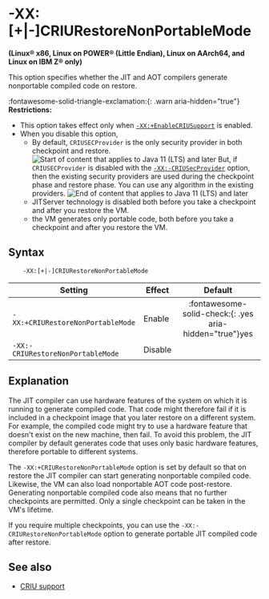 <!--
* Copyright (c) 2017, 2024 IBM Corp. and others
*
* This program and the accompanying materials are made
* available under the terms of the Eclipse Public License 2.0
* which accompanies this distribution and is available at
* https://www.eclipse.org/legal/epl-2.0/ or the Apache
* License, Version 2.0 which accompanies this distribution and
* is available at https://www.apache.org/licenses/LICENSE-2.0.
*
* This Source Code may also be made available under the
* following Secondary Licenses when the conditions for such
* availability set forth in the Eclipse Public License, v. 2.0
* are satisfied: GNU General Public License, version 2 with
* the GNU Classpath Exception [1] and GNU General Public
* License, version 2 with the OpenJDK Assembly Exception [2].
*
* [1] https://www.gnu.org/software/classpath/license.html
* [2] https://openjdk.org/legal/assembly-exception.html
*
* SPDX-License-Identifier: EPL-2.0 OR Apache-2.0 OR GPL-2.0-only WITH Classpath-exception-2.0 OR GPL-2.0-only WITH OpenJDK-assembly-exception-1.0
-->

# -XX:\[+|-\]CRIURestoreNonPortableMode

**(Linux&reg; x86, Linux on POWER&reg; (Little Endian), Linux on AArch64, and Linux on IBM Z&reg; only)**

This option specifies whether the JIT and AOT compilers generate nonportable compiled code on restore.

:fontawesome-solid-triangle-exclamation:{: .warn aria-hidden="true"} **Restrictions:**

- This option takes effect only when [`-XX:+EnableCRIUSupport`](xxenablecriusupport.md) is enabled.
- When you disable this option,
    - By default, `CRIUSECProvider` is the only security provider in both checkpoint and restore. ![Start of content that applies to Java 11 (LTS) and later](cr/java11plus.png) But, if `CRIUSECProvider` is disabled with the [`-XX:-CRIUSecProvider`](xxcriusecprovider.md) option, then the existing security providers are used during the checkpoint phase and restore phase. You can use any algorithm in the existing providers. ![End of content that applies to Java 11 (LTS) and later](cr/java_close.png)
    - JITServer technology is disabled both before you take a checkpoint and after you restore the VM.
    - the VM generates only portable code, both before you take a checkpoint and after you restore the VM.


## Syntax

        -XX:[+|-]CRIURestoreNonPortableMode

| Setting               | Effect  | Default                                                                            |
|-----------------------|---------|:----------------------------------------------------------------------------------:|
| `-XX:+CRIURestoreNonPortableMode` | Enable  | :fontawesome-solid-check:{: .yes aria-hidden="true"}<span class="sr-only">yes</span>    |
| `-XX:-CRIURestoreNonPortableMode` | Disable |                                                                                 |


## Explanation

The JIT compiler can use hardware features of the system on which it is running to generate compiled code. That code might therefore fail if it is included in a checkpoint image that you later restore on a different system. For example, the compiled code might try to use a hardware feature that doesn't exist on the new machine, then fail. To avoid this problem, the JIT compiler by default generates code that uses only basic hardware features, therefore portable to different systems.

The `-XX:+CRIURestoreNonPortableMode` option is set by default so that on restore the JIT compiler can start generating nonportable compiled code. Likewise, the VM can also load nonportable AOT code post-restore. Generating nonportable compiled code also means that no further checkpoints are permitted. Only a single checkpoint can be taken in the VM's lifetime.

If you require multiple checkpoints, you can use the `-XX:-CRIURestoreNonPortableMode` option to generate portable JIT compiled code after restore.

## See also

- [CRIU support](criusupport.md)

<!-- ==== END OF TOPIC ==== xxcriurestorenonportablemode.md ==== -->
